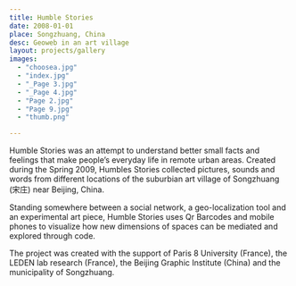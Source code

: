 ```yaml
---
title: Humble Stories
date: 2008-01-01
place: Songzhuang, China
desc: Geoweb in an art village
layout: projects/gallery
images:
  - "choosea.jpg"
  - "index.jpg"
  - "_Page 3.jpg"
  - "_Page 4.jpg"
  - "Page 2.jpg"
  - "Page 9.jpg"
  - "thumb.png"

---
```

Humble Stories was an attempt to understand better small facts and feelings that make people’s everyday life in remote urban areas. Created during the Spring 2009, Humbles Stories collected pictures, sounds and words from different locations of the suburbian art village of Songzhuang (宋庄) near Beijing, China.

Standing somewhere between a social network, a geo-localization tool and an experimental art piece, Humble Stories uses Qr Barcodes and mobile phones to visualize how new dimensions of spaces can be mediated and explored through code.

The project was created with the support of Paris 8 University (France), the LEDEN lab research (France), the Beijing Graphic Institute (China) and the municipality of Songzhuang.
